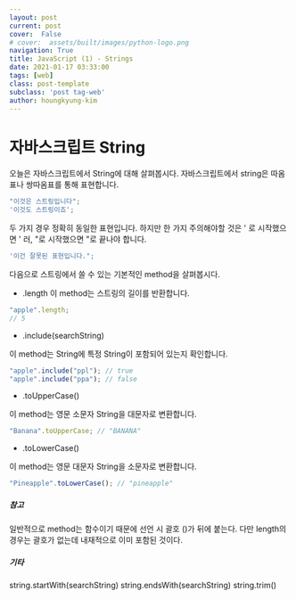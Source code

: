 ```yaml
---
layout: post
current: post
cover:  False
# cover:  assets/built/images/python-logo.png
navigation: True
title: JavaScript (1) - Strings 
date: 2021-01-17 03:33:00
tags: [web]
class: post-template
subclass: 'post tag-web'
author: houngkyung-kim
---
```

# 자바스크립트 String

오늘은 자바스크립트에서 String에 대해 살펴봅시다.
자바스크립트에서 string은 따옴표나 쌍따옴표를 통해 표현합니다.

~~~javascript
"이것은 스트링입니다";
'이것도 스트링이죠';
~~~

두 가지 경우 정확히 동일한 표현입니다. 하지만 한 가지 주의해야할 것은 ' 로 시작했으면 ' 러, "로 시작했으면 "로 끝나야 합니다. 

~~~javascript
'이건 잘못된 표현입니다.";
~~~

다음으로 스트링에서 쓸 수 있는 기본적인 method을 살펴봅시다.

* .length 
이 method는 스트링의 길이를 반환합니다.

~~~javascript
"apple".length;
// 5
~~~

* .include(searchString)

이 method는 String에 특정 String이 포함되어 있는지 확인합니다.

~~~javascript
"apple".include("ppl"); // true
"apple".include("ppa"); // false
~~~

* .toUpperCase()

이 method는 영문 소문자 String을 대문자로 변환합니다.

~~~javascript
"Banana".toUpperCase; // "BANANA"
~~~

* .toLowerCase()

이 method는 영문 대문자 String을 소문자로 변환합니다.

~~~javascript
"Pineapple".toLowerCase(); // "pineapple"
~~~

##### 참고
일반적으로 method는 함수이기 때문에 선언 시 괄호 ()가 뒤에 붙는다. 다만 length의 경우는 괄호가 없는데 내재적으로 이미 포함된 것이다.


##### 기타

string.startWith(searchString)
string.endsWith(searchString)
string.trim()

